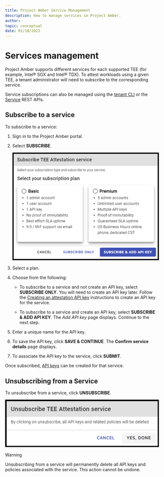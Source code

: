 ```yaml
---
title: Project Amber Service Management
description: How to manage services in Project Amber.
author: 
topic: conceptual
date: 01/18/2023
---
```

# Services management

Project Amber supports different services for each supported TEE (for example, Intel® SGX and Intel® TDX). To attest workloads using a given TEE, a tenant administrator will need to subscribe to the corresponding service.

Service subscriptions can also be managed using the [tenant CLI](cli-service-commands.md) or the [Service](~/restapi/restapi-service-management.md) REST APIs.

## Subscribe to a service

To subscribe to a service:

1. Sign in to the Project Amber portal.

1. Select **SUBSCRIBE**. 

   ![Service Subscription](media/hotwo-manage-service-offers/plans.png "Subscribe to a service")

1. Select a plan.

1. Choose from the following:

    - To subscribe to a service and not create an API key, select **SUBSCRIBE ONLY**. You will need to create an API key later. Follow the [Creating an attestation API key](howto-manage-api-keys.md) instructions to create an API key for the service.

    - To subscribe to a service and create an API key, select **SUBSCRIBE & ADD API KEY**. The *Add API key* page displays. Continue to the next step.



1. Enter a unique name for the API key. 
1. To save the API key, click **SAVE & CONTINUE**. The **Confirm service details** page displays.
1. To associate the API key to the service, click **SUBMIT**. 

Once subscribed, [API keys](howto-manage-api-keys.md) can be created for that service.

## Unsubscribing from a Service

To unsubscribe from a service, click **UNSUBSCRIBE**.  

![Unsubscribe](media/hotwo-manage-service-offers/unsubscribe.png "unsubscribe from a service")

> [!WARNING]
> Unsubscribing from a service will permanently delete all API keys and policies associated with the service. This action cannot be undone.


